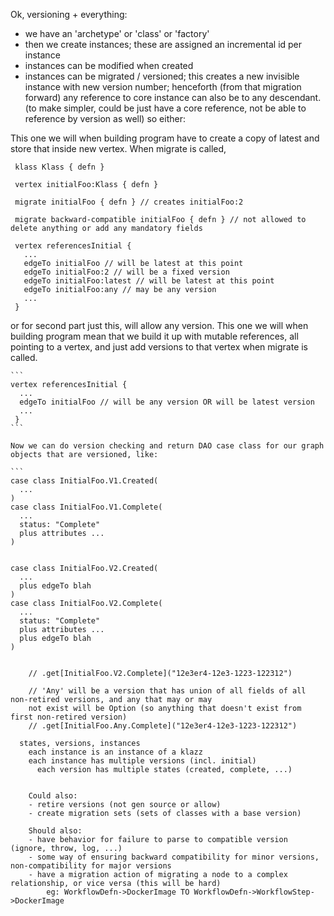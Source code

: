 
  Ok, versioning + everything:

  - we have an 'archetype' or 'class' or 'factory'
  - then we create instances; these are assigned an incremental id per instance
  - instances can be modified when created
  - instances can be migrated / versioned; this creates a new invisible instance with new version number; henceforth (from that
    migration forward) any reference to core instance can also be to any descendant.
    (to make simpler, could be just have a core reference, not be able to reference by version as well)
   so either:

   This one we will when building program have to create a copy of latest and store that inside new vertex.
   When migrate is called,
   
   ```
    klass Klass { defn }

    vertex initialFoo:Klass { defn }

    migrate initialFoo { defn } // creates initialFoo:2

    migrate backward-compatible initialFoo { defn } // not allowed to delete anything or add any mandatory fields

    vertex referencesInitial {
      ...
      edgeTo initialFoo // will be latest at this point
      edgeTo initialFoo:2 // will be a fixed version
      edgeTo initialFoo:latest // will be latest at this point
      edgeTo initialFoo:any // may be any version
      ...
    }
   ```
   
   or for second part just this, will allow any version.
   This one we will when building program mean that we build it up with mutable references, all pointing to a vertex,
   and just add versions to that vertex when migrate is called.

    ```
    vertex referencesInitial {
      ...
      edgeTo initialFoo // will be any version OR will be latest version
      ...
     }
    ```

    Now we can do version checking and return DAO case class for our graph objects that are versioned, like:

    ```
    case class InitialFoo.V1.Created(
      ...
    )
    case class InitialFoo.V1.Complete(
      ...
      status: "Complete"
      plus attributes ...
    )


    case class InitialFoo.V2.Created(
      ...
      plus edgeTo blah
    )
    case class InitialFoo.V2.Complete(
      ...
      status: "Complete"
      plus attributes ...
      plus edgeTo blah
    )
```

    // .get[InitialFoo.V2.Complete]("12e3er4-12e3-1223-122312")

    // 'Any' will be a version that has union of all fields of all non-retired versions, and any that may or may
    not exist will be Option (so anything that doesn't exist from first non-retired version)
    // .get[InitialFoo.Any.Complete]("12e3er4-12e3-1223-122312")

  states, versions, instances
    each instance is an instance of a klazz
    each instance has multiple versions (incl. initial)
      each version has multiple states (created, complete, ...)
      

    Could also:
    - retire versions (not gen source or allow)
    - create migration sets (sets of classes with a base version)

    Should also:
    - have behavior for failure to parse to compatible version (ignore, throw, log, ...)
    - some way of ensuring backward compatibility for minor versions, non-compatibility for major versions
    - have a migration action of migrating a node to a complex relationship, or vice versa (this will be hard)
        eg: WorkflowDefn->DockerImage TO WorkflowDefn->WorkflowStep->DockerImage
